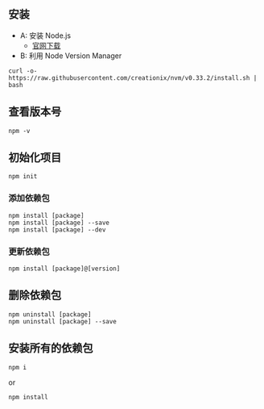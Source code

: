 ## 安装
- A: 安装 Node.js
    - [官网下载](https://nodejs.org/en/)
- B: 利用 Node Version Manager
```
curl -o- https://raw.githubusercontent.com/creationix/nvm/v0.33.2/install.sh | bash
```

## 查看版本号
```
npm -v 
```

## 初始化项目
```
npm init
```

### 添加依赖包
```
npm install [package]
npm install [package] --save
npm install [package] --dev
```

### 更新依赖包
```
npm install [package]@[version]
```

## 删除依赖包
```
npm uninstall [package]
npm uninstall [package] --save
```

## 安装所有的依赖包
```
npm i
```
or
```
npm install
```
